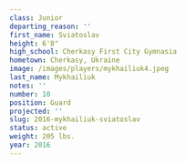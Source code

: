 ```yaml
---
class: Junior
departing_reason: ''
first_name: Sviatoslav
height: 6'8"
high_school: Cherkasy First City Gymnasia
hometown: Cherkasy, Ukraine
image: /images/players/mykhailiuk4.jpeg
last_name: Mykhailiuk
notes: ''
number: 10
position: Guard
projected: ''
slug: 2016-mykhailiuk-sviatoslav
status: active
weight: 205 lbs.
year: 2016
---
```

